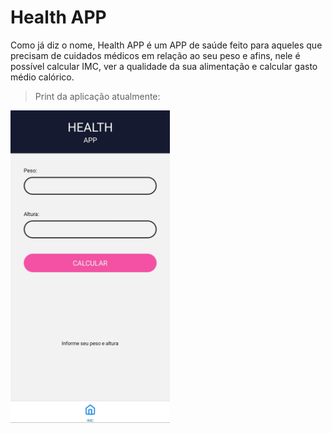 # Health APP
Como já diz o nome, Health APP é um APP de saúde feito para aqueles que precisam de cuidados médicos em relação ao seu peso e afins,
nele é possível calcular IMC, ver a qualidade da sua alimentação e calcular gasto médio calórico.
> Print da aplicação atualmente:
<img src='image.jpg' height='500'/>

